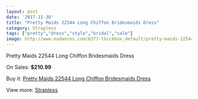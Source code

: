 ```yaml
---
layout: post
date: '2017-11-30'
title: "Pretty Maids 22544 Long Chiffon Bridesmaids Dress"
category: Strapless
tags: ["pretty","dress","style","bridal","sale"]
image: http://www.eudances.com/6377-thickbox_default/pretty-maids-22544-long-chiffon-bridesmaids-dress.jpg
---
```

Pretty Maids 22544 Long Chiffon Bridesmaids Dress

On Sales: **$210.99**
<a href="https://www.eudances.com/en/strapless/2314-pretty-maids-22544-long-chiffon-bridesmaids-dress.html"><amp-img layout="responsive" width="600" height="600" src="//www.eudances.com/6377-thickbox_default/pretty-maids-22544-long-chiffon-bridesmaids-dress.jpg" alt="Pretty Maids 22544 Long Chiffon Bridesmaids Dress 0" /></a>
<a href="https://www.eudances.com/en/strapless/2314-pretty-maids-22544-long-chiffon-bridesmaids-dress.html"><amp-img layout="responsive" width="600" height="600" src="//www.eudances.com/6378-thickbox_default/pretty-maids-22544-long-chiffon-bridesmaids-dress.jpg" alt="Pretty Maids 22544 Long Chiffon Bridesmaids Dress 1" /></a>

Buy it: [Pretty Maids 22544 Long Chiffon Bridesmaids Dress](https://www.eudances.com/en/strapless/2314-pretty-maids-22544-long-chiffon-bridesmaids-dress.html "Pretty Maids 22544 Long Chiffon Bridesmaids Dress")

View more: [Strapless](https://www.eudances.com/en/27-strapless "Strapless")
